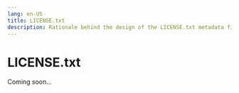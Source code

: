 ```yaml
---
lang: en-US
title: LICENSE.txt
description: Rationale behind the design of the LICENSE.txt metadata file
---
```


# LICENSE.txt

Coming soon...
